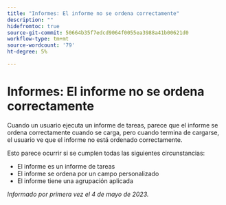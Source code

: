 ```yaml
---
title: "Informes: El informe no se ordena correctamente"
description: ""
hidefromtoc: true
source-git-commit: 50664b35f7edcd9064f0055ea3988a41b00621d0
workflow-type: tm+mt
source-wordcount: '79'
ht-degree: 5%

---
```



# Informes: El informe no se ordena correctamente

Cuando un usuario ejecuta un informe de tareas, parece que el informe se ordena correctamente cuando se carga, pero cuando termina de cargarse, el usuario ve que el informe no está ordenado correctamente.

Esto parece ocurrir si se cumplen todas las siguientes circunstancias:

* El informe es un informe de tareas
* El informe se ordena por un campo personalizado
* El informe tiene una agrupación aplicada

_Informado por primera vez el 4 de mayo de 2023._


